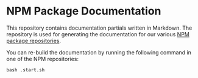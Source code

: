 # NPM Package Documentation

This repository contains documentation partials written in Markdown. The repository is used for generating the documentation for our various [NPM package repositories](https://gitlab.com/megabyte-labs/npm).

You can re-build the documentation by running the following command in one of the NPM repositories:

```
bash .start.sh
```
